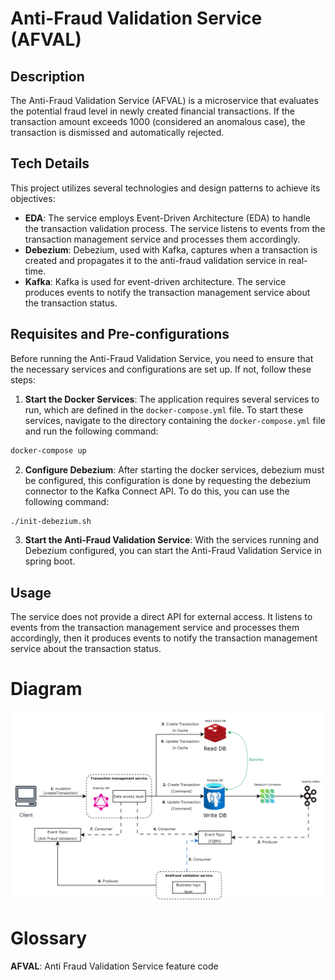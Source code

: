 # Anti-Fraud Validation Service (AFVAL)

## Description

The Anti-Fraud Validation Service (AFVAL) is a microservice that evaluates the potential fraud level in newly created financial transactions. If the transaction amount exceeds 1000 (considered an anomalous case), the transaction is dismissed and automatically rejected.

## Tech Details
This project utilizes several technologies and design patterns to achieve its objectives:

- **EDA**: The service employs Event-Driven Architecture (EDA) to handle the transaction validation process. The service listens to events from the transaction management service and processes them accordingly.
- **Debezium**: Debezium, used with Kafka, captures when a transaction is created and propagates it to the anti-fraud validation service in real-time.
- **Kafka**: Kafka is used for event-driven architecture. The service produces events to notify the transaction management service about the transaction status.

## Requisites and Pre-configurations
Before running the Anti-Fraud Validation Service, you need to ensure that the necessary services and configurations are set up. If not, follow these steps:
1. **Start the Docker Services**: The application requires several services to run, which are defined in the `docker-compose.yml` file. To start these services, navigate to the directory containing the `docker-compose.yml` file and run the following command:
```bash
docker-compose up 
```
2. **Configure Debezium**: After starting the docker services, debezium must be configured, this configuration is done by requesting the debezium connector to the Kafka Connect API. To do this, you can use the following command:
```bash
./init-debezium.sh
```
3. **Start the Anti-Fraud Validation Service**: With the services running and Debezium configured, you can start the Anti-Fraud Validation Service in spring boot.
## Usage
The service does not provide a direct API for external access. It listens to events from the transaction management service and processes them accordingly, then it produces events to notify the transaction management service about the transaction status.

# Diagram
![anti-fraud-validation-service](diagrams/antifraud_validation_path_diagram.png)

# Glossary
**AFVAL**: Anti Fraud Validation Service feature code
